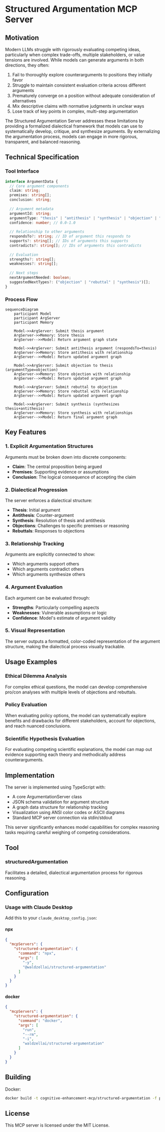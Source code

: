 # Structured Argumentation MCP Server

## Motivation

Modern LLMs struggle with rigorously evaluating competing ideas, particularly when complex trade-offs, multiple stakeholders, or value tensions are involved. While models can generate arguments in both directions, they often:

1. Fail to thoroughly explore counterarguments to positions they initially favor
2. Struggle to maintain consistent evaluation criteria across different arguments
3. Prematurely converge on a position without adequate consideration of alternatives
4. Mix descriptive claims with normative judgments in unclear ways
5. Lose track of key points in complex, multi-step argumentation

The Structured Argumentation Server addresses these limitations by providing a formalized dialectical framework that models can use to systematically develop, critique, and synthesize arguments. By externalizing the argumentation process, models can engage in more rigorous, transparent, and balanced reasoning.

## Technical Specification

### Tool Interface

```typescript
interface ArgumentData {
  // Core argument components
  claim: string;
  premises: string[];
  conclusion: string;
  
  // Argument metadata
  argumentId: string;
  argumentType: "thesis" | "antithesis" | "synthesis" | "objection" | "rebuttal";
  confidence: number; // 0.0-1.0
  
  // Relationship to other arguments
  respondsTo?: string; // ID of argument this responds to
  supports?: string[]; // IDs of arguments this supports
  contradicts?: string[]; // IDs of arguments this contradicts
  
  // Evaluation
  strengths?: string[];
  weaknesses?: string[];
  
  // Next steps
  nextArgumentNeeded: boolean;
  suggestedNextTypes?: ("objection" | "rebuttal" | "synthesis")[];
}
```

### Process Flow

```mermaid
sequenceDiagram
    participant Model
    participant ArgServer
    participant Memory
    
    Model->>ArgServer: Submit thesis argument
    ArgServer->>Memory: Store thesis
    ArgServer-->>Model: Return argument graph state
    
    Model->>ArgServer: Submit antithesis argument (respondsTo=thesis)
    ArgServer->>Memory: Store antithesis with relationship
    ArgServer-->>Model: Return updated argument graph
    
    Model->>ArgServer: Submit objection to thesis (argumentType=objection)
    ArgServer->>Memory: Store objection with relationship
    ArgServer-->>Model: Return updated argument graph
    
    Model->>ArgServer: Submit rebuttal to objection
    ArgServer->>Memory: Store rebuttal with relationship
    ArgServer-->>Model: Return updated argument graph
    
    Model->>ArgServer: Submit synthesis (synthesizes thesis+antithesis)
    ArgServer->>Memory: Store synthesis with relationships
    ArgServer-->>Model: Return final argument graph
```

## Key Features

### 1. Explicit Argumentation Structures

Arguments must be broken down into discrete components:
- **Claim**: The central proposition being argued
- **Premises**: Supporting evidence or assumptions
- **Conclusion**: The logical consequence of accepting the claim

### 2. Dialectical Progression

The server enforces a dialectical structure:
- **Thesis**: Initial argument
- **Antithesis**: Counter-argument
- **Synthesis**: Resolution of thesis and antithesis
- **Objections**: Challenges to specific premises or reasoning
- **Rebuttals**: Responses to objections

### 3. Relationship Tracking

Arguments are explicitly connected to show:
- Which arguments support others
- Which arguments contradict others
- Which arguments synthesize others

### 4. Argument Evaluation

Each argument can be evaluated through:
- **Strengths**: Particularly compelling aspects
- **Weaknesses**: Vulnerable assumptions or logic
- **Confidence**: Model's estimate of argument validity

### 5. Visual Representation

The server outputs a formatted, color-coded representation of the argument structure, making the dialectical process visually trackable.

## Usage Examples

### Ethical Dilemma Analysis
For complex ethical questions, the model can develop comprehensive pro/con analyses with multiple levels of objections and rebuttals.

### Policy Evaluation
When evaluating policy options, the model can systematically explore benefits and drawbacks for different stakeholders, account for objections, and reach nuanced conclusions.

### Scientific Hypothesis Evaluation
For evaluating competing scientific explanations, the model can map out evidence supporting each theory and methodically address counterarguments.

## Implementation

The server is implemented using TypeScript with:
- A core ArgumentationServer class
- JSON schema validation for argument structure
- A graph data structure for relationship tracking
- Visualization using ANSI color codes or ASCII diagrams
- Standard MCP server connection via stdin/stdout

This server significantly enhances model capabilities for complex reasoning tasks requiring careful weighing of competing considerations.

## Tool

### structuredArgumentation

Facilitates a detailed, dialectical argumentation process for rigorous reasoning.

## Configuration

### Usage with Claude Desktop

Add this to your `claude_desktop_config.json`:

#### npx

```json
{
  "mcpServers": {
    "structured-argumentation": {
      "command": "npx",
      "args": [
        "-y",
        "@waldzellai/structured-argumentation"
      ]
    }
  }
}
```

#### docker

```json
{
  "mcpServers": {
    "structured-argumentation": {
      "command": "docker",
      "args": [
        "run",
        "--rm",
        "-i",
        "waldzellai/structured-argumentation"
      ]
    }
  }
}
```

## Building

Docker:

```bash
docker build -t cognitive-enhancement-mcp/structured-argumentation -f packages/structured-argumentation/Dockerfile .
```

## License

This MCP server is licensed under the MIT License.